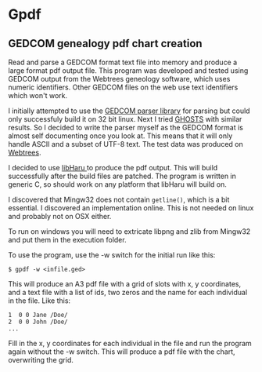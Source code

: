 # Gpdf
## GEDCOM genealogy pdf chart creation

Read and parse a GEDCOM format text file into memory and produce a
large format pdf output file. This program was developed and tested
using GEDCOM output from the Webtrees geneology software, which uses
numeric identifiers. Other GEDCOM files on the web use text
identifiers which won't work.

I initially attempted to use the
[GEDCOM parser library](http://gedcom-parse.sourceforge.net) for
parsing but could only successfuly build it on 32 bit linux. Next I
tried [GHOSTS](http://www.nongnu.org/ghosts/users/index.html) with
similar results. So I decided to write the parser myself as the GEDCOM
format is almost self documenting once you look at. This means that it
will only handle ASCII and a subset of UTF-8 text. The test data was
produced on [Webtrees](https://www.webtrees.net/index.php/en).

I decided to use [libHaru ](http://libharu.org) to produce the pdf
output. This will build successfully after the build files are
patched. The program is written in generic C, so should work on any
platform that libHaru will build on.

I discovered that Mingw32 does not contain `getline()`, which is a bit
essential. I discovered an implementation online. This is not needed
on linux and probably not on OSX either.

To run on windows you will need to extricate libpng and zlib from
Mingw32 and put them in the execution folder.

To use the program, use the -w switch for the initial run like this:
```
$ gpdf -w <infile.ged>
```
This will produce an A3 pdf file with a grid of slots with x, y
coordinates, and a text file with a list of ids, two zeros and the
name for each individual in the file. Like this:
```
1  0 0 Jane /Doe/
2  0 0 John /Doe/
...
```
Fill in the x, y coordinates for each individual in the file and run
the program again without the -w switch. This will produce a pdf file
with the chart, overwriting the grid.
